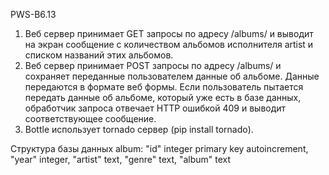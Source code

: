 PWS-B6.13

1. Веб сервер принимает GET запросы по адресу /albums/<artist>  и выводит
  на экран сообщение с количеством альбомов исполнителя artist и списком
  названий этих альбомов.
2. Веб сервер принимает POST запросы по адресу /albums/ и сохраняет переданные
  пользователем данные об альбоме. Данные передаются в формате веб формы.
  Если пользователь пытается передать данные об альбоме, который уже есть
  в базе данных, обработчик запроса отвечает HTTP ошибкой 409 и выводит
  соответствующее сообщение.
3. Bottle использует tornado сервер (pip install tornado).

Структура базы данных album:
  "id" integer primary key autoincrement,
  "year" integer,
  "artist" text,
  "genre" text,
  "album" text

